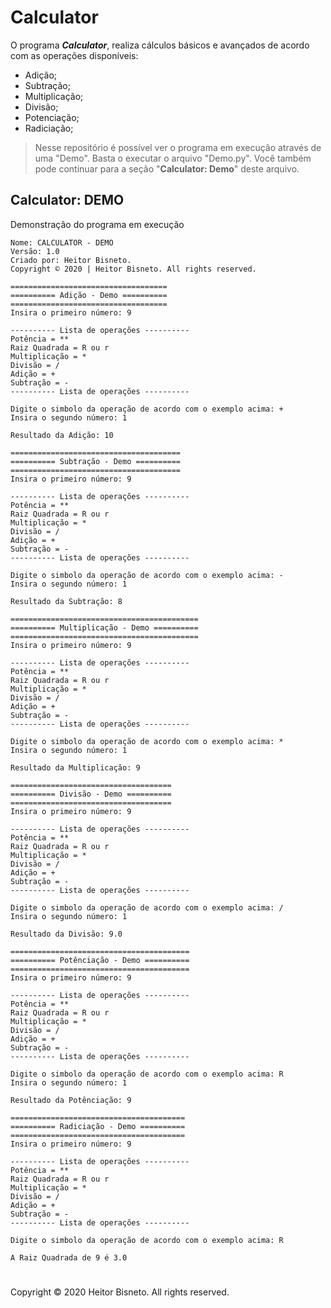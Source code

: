 # Calculator
O programa ***Calculator***, realiza cálculos básicos e avançados de acordo com as operações disponíveis:

* Adição;
* Subtração;
* Multiplicação;
* Divisão;
* Potenciação;
* Radiciação;

>Nesse repositório é possível ver o programa em execução através de uma "Demo". Basta o executar o arquivo "Demo.py". Você também pode continuar para a seção "**Calculator: Demo**" deste arquivo.

## Calculator: DEMO

Demonstração do programa em execução

```
Nome: CALCULATOR - DEMO
Versão: 1.0
Criado por: Heitor Bisneto.
Copyright © 2020 | Heitor Bisneto. All rights reserved.

===================================
========== Adição - Demo ==========
===================================
Insira o primeiro número: 9

---------- Lista de operações ----------
Potência = **
Raiz Quadrada = R ou r
Multiplicação = *
Divisão = /
Adição = +
Subtração = -
---------- Lista de operações ----------

Digite o simbolo da operação de acordo com o exemplo acima: +
Insira o segundo número: 1

Resultado da Adição: 10

======================================
========== Subtração - Demo ==========
======================================
Insira o primeiro número: 9

---------- Lista de operações ----------
Potência = **
Raiz Quadrada = R ou r
Multiplicação = *
Divisão = /
Adição = +
Subtração = -
---------- Lista de operações ----------

Digite o simbolo da operação de acordo com o exemplo acima: -
Insira o segundo número: 1

Resultado da Subtração: 8

==========================================
========== Multiplicação - Demo ==========
==========================================
Insira o primeiro número: 9

---------- Lista de operações ----------
Potência = **
Raiz Quadrada = R ou r
Multiplicação = *
Divisão = /
Adição = +
Subtração = -
---------- Lista de operações ----------

Digite o simbolo da operação de acordo com o exemplo acima: *
Insira o segundo número: 1

Resultado da Multiplicação: 9

====================================
========== Divisão - Demo ==========
====================================
Insira o primeiro número: 9

---------- Lista de operações ----------
Potência = **
Raiz Quadrada = R ou r
Multiplicação = *
Divisão = /
Adição = +
Subtração = -
---------- Lista de operações ----------

Digite o simbolo da operação de acordo com o exemplo acima: /
Insira o segundo número: 1

Resultado da Divisão: 9.0

========================================
========== Potênciação - Demo ==========
========================================
Insira o primeiro número: 9

---------- Lista de operações ----------
Potência = **
Raiz Quadrada = R ou r
Multiplicação = *
Divisão = /
Adição = +
Subtração = -
---------- Lista de operações ----------

Digite o simbolo da operação de acordo com o exemplo acima: R
Insira o segundo número: 1

Resultado da Potênciação: 9

=======================================
========== Radiciação - Demo ==========
=======================================
Insira o primeiro número: 9

---------- Lista de operações ----------
Potência = **
Raiz Quadrada = R ou r
Multiplicação = *
Divisão = /
Adição = +
Subtração = -
---------- Lista de operações ----------

Digite o simbolo da operação de acordo com o exemplo acima: R

A Raiz Quadrada de 9 é 3.0
```
#

Copyright © 2020 Heitor Bisneto. All rights reserved.